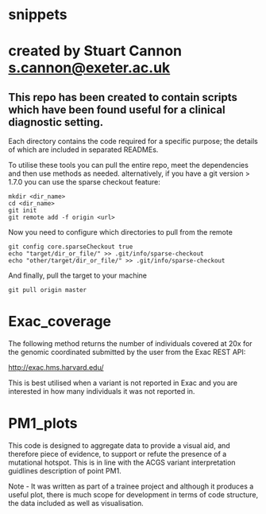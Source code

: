 # snippets
# created by Stuart Cannon s.cannon@exeter.ac.uk

## This repo has been created to contain scripts which have been found useful for a clinical diagnostic setting.
Each directory contains the code required for a specific purpose; the details of which are included in separated READMEs.

To utilise these tools you can pull the entire repo, meet the dependencies and then use methods as needed. 
alternatively, if you have a git version > 1.7.0 you can use the sparse checkout feature:

    mkdir <dir_name>
    cd <dir_name>
    git init
    git remote add -f origin <url>

Now you need to configure which directories to pull from the remote

    git config core.sparseCheckout true
    echo "target/dir_or_file/" >> .git/info/sparse-checkout
    echo "other/target/dir_or_file/" >> .git/info/sparse-checkout

And finally, pull the target to your machine

    git pull origin master

# Exac_coverage

The following method returns the number of individuals covered at 20x for the genomic coordinated submitted by the user
from the Exac REST API:

http://exac.hms.harvard.edu/

This is best utilised when a variant is not reported in Exac and you are interested in how many individuals it was not reported in.

# PM1_plots

This code is designed to aggregate data to provide a visual aid, and therefore piece of evidence, to support or refute the presence of a mutational hotspot.
This is in line with the ACGS variant interpretation guidlines description of point PM1. 

Note - It was written as part of a trainee project and although it produces a useful plot, there is much scope for development in terms of code structure,
the data included as well as visualisation.

